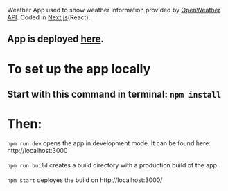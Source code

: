 Weather App used to show weather information provided by [OpenWeather API](https://openweathermap.org/). Coded in [Next.js](https://nextjs.org/)(React). </br>
## App is deployed [here](https://weather-app-three-coral.vercel.app/).

# To set up the app locally
## Start with this command in terminal: `npm install`
# Then: </br> 
`npm run dev` opens the app in development mode. It can be found here: http://localhost:3000 </br></br>
`npm run build` creates a build directory with a production build of the app. </br></br>
`npm start` deployes the build on http://localhost:3000/
